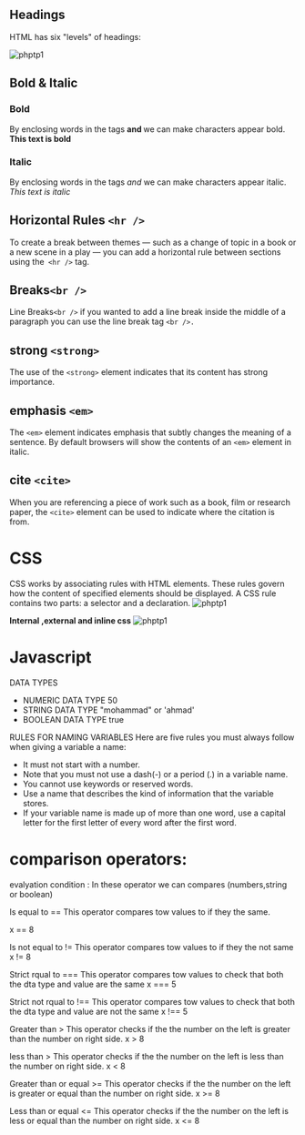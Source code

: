 
## Headings
HTML has six "levels" of headings:

![phptp1](https://www.freetutorialsplus.com/html-tutorial/images/html-headings.png)

## Bold & Italic 

### Bold

By enclosing words in the tags <b> and </b> we can make
characters appear bold. <b>This text is bold</b>

### Italic 

By enclosing words in the tags
<i> and </i> we can make
characters appear italic.
<i>This text is italic</i>


## Horizontal Rules `<hr />`

To create a break between themes — such as a change of topic in a book or a new scene in a play — you can add a horizontal rule between sections using the` <hr />` tag.

## Breaks`<br />`
Line Breaks`<br />` if you wanted to add a line break inside the middle of a paragraph you can use the line break tag `<br />.`

## strong `<strong>`
The use of the `<strong>` element indicates that its
content has strong importance.

## emphasis `<em>`
The `<em>` element indicates emphasis that subtly changes the meaning of a sentence. By default browsers will show the contents of an `<em>` element in italic.

## cite `<cite>`
When you are referencing a piece of work such as a book, film or research paper, the `<cite>` element can be used to indicate where the citation is from.

# CSS
CSS works by associating rules with HTML elements. These rules govern
how the content of specified elements should be displayed. A CSS rule
contains two parts: a selector and a declaration.
![phptp1](https://miro.medium.com/max/1274/1*3KzGtKSCCfYAc-Qc45AvAQ.png)

**Internal ,external and inline css**
![phptp1](https://www.bitdegree.org/learn/storage/media/images/8c4493d3-110c-4a95-8b70-7626ce2d2f4e.jpg)



# Javascript
DATA TYPES       

+ NUMERIC DATA TYPE    50
+ STRING DATA TYPE    "mohammad" or 'ahmad'
+ BOOLEAN DATA TYPE    true

RULES FOR NAMING VARIABLES
Here are five rules you must always follow when giving a variable a name:
+ It must not start with a number.
+ Note that you must not use a dash(-) or a period (.) in a variable name.
+ You cannot use keywords or reserved words.
+ Use a name that describes the kind of information that the variable stores.
+ If your variable name is made up of more than one word, use a capital letter for the first letter of every word after the first word.

# comparison operators:
 evalyation condition :
In these operator we can compares (numbers,string or boolean)

Is equal to ==
This operator compares tow values to if they the same.

x == 8

Is not equal to !=
This operator compares tow values to if they the not same x != 8

Strict rqual to ===
This operator compares tow values to check that both the dta type and value are the same x === 5

Strict not rqual to !==
This operator compares tow values to check that both the dta type and value are not the same x !== 5

Greater than >
This operator checks if the the number on the left is greater than the number on right side. x > 8

less than >
This operator checks if the the number on the left is less than the number on right side. x < 8

Greater than or equal >=
This operator checks if the the number on the left is greater or equal than the number on right side. x >= 8

Less than or equal <=
This operator checks if the the number on the left is less or equal than the number on right side. x <= 8
